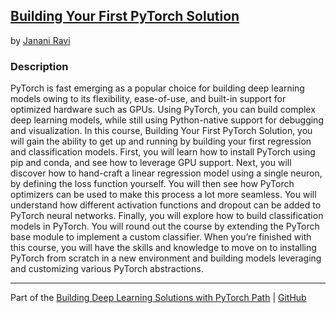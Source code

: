 ## [Building Your First PyTorch Solution](https://app.pluralsight.com/library/courses/building-your-first-pytorch-solution/table-of-contents)
by [Janani Ravi](https://app.pluralsight.com/profile/author/janani-ravi)

### Description
PyTorch is fast emerging as a popular choice for building deep learning models owing to its flexibility, ease-of-use, and built-in support for optimized hardware such as GPUs. Using PyTorch, you can build complex deep learning models, while still using Python-native support for debugging and visualization. In this course, Building Your First PyTorch Solution, you will gain the ability to get up and running by building your first regression and classification models. First, you will learn how to install PyTorch using pip and conda, and see how to leverage GPU support. Next, you will discover how to hand-craft a linear regression model using a single neuron, by defining the loss function yourself. You will then see how PyTorch optimizers can be used to make this process a lot more seamless. You will understand how different activation functions and dropout can be added to PyTorch neural networks. Finally, you will explore how to build classification models in PyTorch. You will round out the course by extending the PyTorch base module to implement a custom classifier. When you’re finished with this course, you will have the skills and knowledge to move on to installing PyTorch from scratch in a new environment and building models leveraging and customizing various PyTorch abstractions.


<hr>

Part of the [Building Deep Learning Solutions with PyTorch Path](https://app.pluralsight.com/paths/skills/building-deep-learning-solutions-with-pytorch) | [GitHub](https://github.com/nathayoung/pluralsight/tree/master/Skill_Paths/Building_Deep_Learning_Solutions_with_PyTorch)